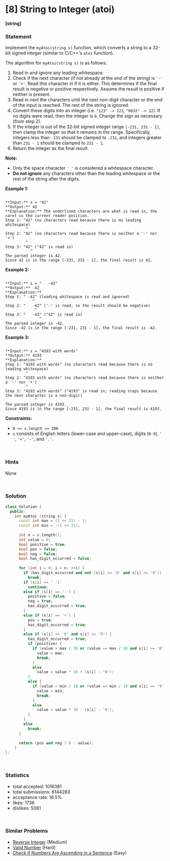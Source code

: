 # [8] String to Integer (atoi)

**[string]**

### Statement

Implement the `myAtoi(string s)` function, which converts a string to a 32-bit signed integer (similar to C/C++'s `atoi` function).

The algorithm for `myAtoi(string s)` is as follows:

1. Read in and ignore any leading whitespace.
2. Check if the next character (if not already at the end of the string) is `'-'` or `'+'`. Read this character in if it is either. This determines if the final result is negative or positive respectively. Assume the result is positive if neither is present.
3. Read in next the characters until the next non-digit character or the end of the input is reached. The rest of the string is ignored.
4. Convert these digits into an integer (i.e. `"123" -> 123`, `"0032" -> 32`). If no digits were read, then the integer is `0`. Change the sign as necessary (from step 2).
5. If the integer is out of the 32-bit signed integer range `[-231, 231 - 1]`, then clamp the integer so that it remains in the range. Specifically, integers less than `-231` should be clamped to `-231`, and integers greater than `231 - 1` should be clamped to `231 - 1`.
6. Return the integer as the final result.


**Note:**
* Only the space character `' '` is considered a whitespace character.
* **Do not ignore** any characters other than the leading whitespace or the rest of the string after the digits.


**Example 1:**

```

**Input:** s = "42"
**Output:** 42
**Explanation:** The underlined characters are what is read in, the caret is the current reader position.
Step 1: "42" (no characters read because there is no leading whitespace)
         ^
Step 2: "42" (no characters read because there is neither a '-' nor '+')
         ^
Step 3: "42" ("42" is read in)
           ^
The parsed integer is 42.
Since 42 is in the range [-231, 231 - 1], the final result is 42.

```

**Example 2:**

```

**Input:** s = "   -42"
**Output:** -42
**Explanation:**
Step 1: " -42" (leading whitespace is read and ignored)
            ^
Step 2: "   -42" ('-' is read, so the result should be negative)
             ^
Step 3: "   -42" ("42" is read in)
               ^
The parsed integer is -42.
Since -42 is in the range [-231, 231 - 1], the final result is -42.

```

**Example 3:**

```

**Input:** s = "4193 with words"
**Output:** 4193
**Explanation:**
Step 1: "4193 with words" (no characters read because there is no leading whitespace)
         ^
Step 2: "4193 with words" (no characters read because there is neither a '-' nor '+')
         ^
Step 3: "4193 with words" ("4193" is read in; reading stops because the next character is a non-digit)
             ^
The parsed integer is 4193.
Since 4193 is in the range [-231, 231 - 1], the final result is 4193.

```

**Constraints:**
* `0 <= s.length <= 200`
* `s` consists of English letters (lower-case and upper-case), digits (`0-9`), `' '`, `'+'`, `'-'`, and `'.'`.


<br>

### Hints

None

<br>

### Solution

```cpp
class Solution {
  public:
    int myAtoi (string s) {
      const int max = (1 << 31) - 1;
      const int min = -(1 << 31);
      
      int n = s.length();
      int value = 0;
      bool positive = true;
      bool pos = false;
      bool neg = false;
      bool has_digit_occurred = false;
      
      for (int i = 0; i < n; ++i) {
        if (has_digit_occurred and not (s[i] >= '0' and s[i] <= '9'))
          break;
        if (s[i] == ' ')
          continue;
        else if (s[i] == '-') {
          positive = false;
          neg = true;
          has_digit_occurred = true;
        }
        else if (s[i] == '+') {
          pos = true;
          has_digit_occurred = true;
        }
        else if (s[i] >= '0' and s[i] <= '9') {
          has_digit_occurred = true;
          if (positive) {
            if (value > max / 10 or (value == max / 10 and s[i] >= '8')) {
              value = max;
              break;
            }
            else
              value = value * 10 + (s[i] - '0');
          }
          else {
            if (value < min / 10 or (value == min / 10 and s[i] == '9')) {
              value = min;
              break;
            }
            else
              value = value * 10 - (s[i] - '0');
          }
        }
        else
          break;
      }
      
      return (pos and neg ? 0 : value);
    }
};
```

<br>

### Statistics

- total accepted: 1016381
- total submissions: 6144283
- acceptance rate: 16.5%
- likes: 1736
- dislikes: 5061

<br>

### Similar Problems

- [Reverse Integer](https://leetcode.com/problems/reverse-integer) (Medium)
- [Valid Number](https://leetcode.com/problems/valid-number) (Hard)
- [Check if Numbers Are Ascending in a Sentence](https://leetcode.com/problems/check-if-numbers-are-ascending-in-a-sentence) (Easy)
